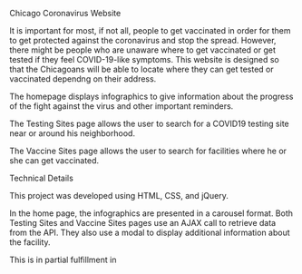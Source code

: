 Chicago Coronavirus Website

It is important for most, if not all, people to get vaccinated in order for them to get protected against the coronavirus and stop the spread. However, there might be people who are unaware where to get vaccinated or get tested if they feel COVID-19-like symptoms. This website is designed so that the Chicagoans will be able to locate where they can get tested or vaccinated dependng on their address. 

The homepage displays infographics to give information about the progress of the fight against the virus and other important reminders.

The Testing Sites page allows the user to search for a COVID19 testing site near or around his neighborhood.

The Vaccine Sites page allows the user to search for facilities where he or she can get vaccinated.


Technical Details

This project was developed using HTML, CSS, and jQuery.

In the home page, the infographics are presented in a carousel format. Both Testing Sites and Vaccine Sites pages use an AJAX call to retrieve data from the API. They also use a modal to display additional information about the facility.

This is in partial fulfillment in 